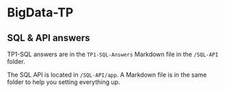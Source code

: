 # BigData-TP

## SQL & API answers

TP1-SQL answers are in the `TP1-SQL-Answers` Markdown file in the `/SQL-API` folder.

The SQL API is located in `/SQL-API/app`. A Markdown file is in the same folder to help you setting everything up.